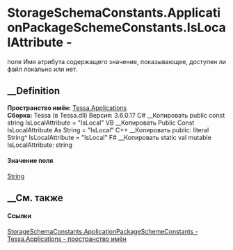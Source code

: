 # StorageSchemaConstants.ApplicationPackageSchemeConstants.IsLocalAttribute -
поле
Имя атрибута содержащего значение, показывающее, доступен ли файл локально или
нет.
## __Definition
 **Пространство имён:** [Tessa.Applications](N_Tessa_Applications.htm)  
 **Сборка:** Tessa (в Tessa.dll) Версия: 3.6.0.17
C# __Копировать
     public const string IsLocalAttribute = "IsLocal"
VB __Копировать
     Public Const IsLocalAttribute As String = "IsLocal"
C++ __Копировать
     public:
    literal String^ IsLocalAttribute = "IsLocal"
F# __Копировать
     static val mutable IsLocalAttribute: string
#### Значение поля
[String](https://learn.microsoft.com/dotnet/api/system.string)
##  __См. также
#### Ссылки
[StorageSchemaConstants.ApplicationPackageSchemeConstants -
](T_Tessa_Applications_StorageSchemaConstants_ApplicationPackageSchemeConstants.htm)
[Tessa.Applications - пространство имён](N_Tessa_Applications.htm)
